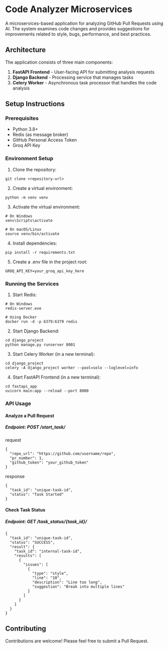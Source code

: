 # Code Analyzer Microservices

A microservices-based application for analyzing GitHub Pull Requests using AI. The system examines code changes and provides suggestions for improvements related to style, bugs, performance, and best practices.

## Architecture

The application consists of three main components:

1. **FastAPI Frontend** - User-facing API for submitting analysis requests
2. **Django Backend** - Processing service that manages tasks
3. **Celery Worker** - Asynchronous task processor that handles the code analysis

## Setup Instructions

### Prerequisites

- Python 3.8+
- Redis (as message broker)
- GitHub Personal Access Token
- Groq API Key

### Environment Setup

1. Clone the repository:
```
git clone <repository-url>
```
2. Create a virtual environment:
```
python -m venv venv
```
3. Activate the virtual environment:
```
# On Windows
venv\Scripts\activate

# On macOS/Linux
source venv/bin/activate
```
4. Install dependencies:
```
pip install -r requirements.txt
```
5. Create a .env file in the project root:
```
GROQ_API_KEY=your_groq_api_key_here
```
### Running the Services

1. Start Redis:
```
# On Windows
redis-server.exe

# Using Docker
docker run -d -p 6379:6379 redis
```
2. Start Django Backend:
```
cd django_project
python manage.py runserver 8001
```
3. Start Celery Worker (in a new terminal):
```
cd django_project
celery -A django_project worker --pool=solo --loglevel=info
```
4. Start FastAPI Frontend (in a new terminal):
```
cd fastapi_app
uvicorn main:app --reload --port 8000
```
### API Usage
#### Analyze a Pull Request
##### Endpoint: POST /start_task/
request
```
{
  "repo_url": "https://github.com/username/repo",
  "pr_number": 1,
  "github_token": "your_github_token"
}
```
response
```
{
  "task_id": "unique-task-id",
  "status": "Task Started"
}
```
#### Check Task Status
##### Endpoint: GET /task_status/{task_id}/
```
{
  "task_id": "unique-task-id",
  "status": "SUCCESS",
  "result": {
    "task_id": "internal-task-id",
    "results": [
      {
        "issues": [
          {
            "type": "style",
            "line": "10",
            "description": "Line too long",
            "suggestion": "Break into multiple lines"
          }
        ]
      }
    ]
  }
}
```
## Contributing
Contributions are welcome! Please feel free to submit a Pull Request.